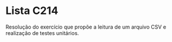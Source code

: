 # Lista C214

Resolução do exercício que propõe a leitura de um arquivo CSV e realização de testes unitários.
